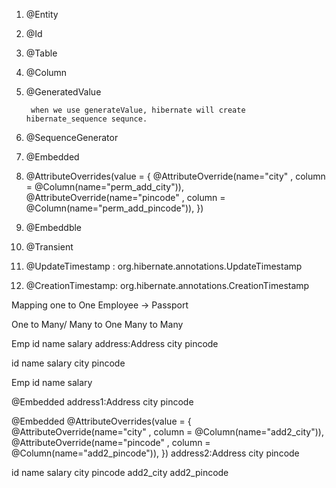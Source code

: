 1. @Entity
2. @Id
3. @Table
4. @Column
5. @GeneratedValue

        when we use generateValue, hibernate will create hibernate_sequence sequnce.

6. @SequenceGenerator

7. @Embedded
8. @AttributeOverrides(value = {
			@AttributeOverride(name="city" , column = @Column(name="perm_add_city")),
			@AttributeOverride(name="pincode" , column = @Column(name="perm_add_pincode")),
	})

9. @Embeddble
10. @Transient
11. @UpdateTimestamp  : org.hibernate.annotations.UpdateTimestamp
12. @CreationTimestamp: org.hibernate.annotations.CreationTimestamp


Mapping
one to One
  Employee  -> Passport

One to Many/ Many to One
Many to Many



Emp
  id
  name
  salary
  address:Address
    city
    pincode

id  name  salary  city    pincode


Emp
  id
  name
  salary

@Embedded
  address1:Address
    city
    pincode

@Embedded
 @AttributeOverrides(value = {
			@AttributeOverride(name="city" , column = @Column(name="add2_city")),
			@AttributeOverride(name="pincode" , column = @Column(name="add2_pincode")),
	})
 address2:Address
    city
    pincode

id  name  salary city pincode add2_city add2_pincode